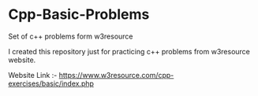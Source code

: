 # Cpp-Basic-Problems
Set of c++ problems form w3resource

I created this repository just for practicing c++ problems from w3resource website.

Website Link :- https://www.w3resource.com/cpp-exercises/basic/index.php
